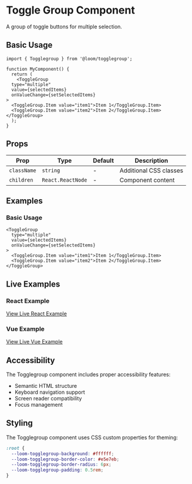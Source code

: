 # Toggle Group Component

A group of toggle buttons for multiple selection.

## Basic Usage

```tsx
import { Togglegroup } from '@loom/togglegroup';

function MyComponent() {
  return (
    <ToggleGroup 
  type="multiple"
  value={selectedItems}
  onValueChange={setSelectedItems}
>
  <ToggleGroup.Item value="item1">Item 1</ToggleGroup.Item>
  <ToggleGroup.Item value="item2">Item 2</ToggleGroup.Item>
</ToggleGroup>
  );
}
```

## Props

| Prop | Type | Default | Description |
|------|------|---------|-------------|
| `className` | `string` | - | Additional CSS classes |
| `children` | `React.ReactNode` | - | Component content |

## Examples

### Basic Usage

```tsx
<ToggleGroup 
  type="multiple"
  value={selectedItems}
  onValueChange={setSelectedItems}
>
  <ToggleGroup.Item value="item1">Item 1</ToggleGroup.Item>
  <ToggleGroup.Item value="item2">Item 2</ToggleGroup.Item>
</ToggleGroup>
```

## Live Examples

### React Example
[View Live React Example](https://loom-css-react.vercel.app/components/togglegroup)

### Vue Example
[View Live Vue Example](https://loom-css-vue.netlify.app/components/togglegroup)

## Accessibility

The Togglegroup component includes proper accessibility features:

- Semantic HTML structure
- Keyboard navigation support
- Screen reader compatibility
- Focus management

## Styling

The Togglegroup component uses CSS custom properties for theming:

```css
:root {
  --loom-togglegroup-background: #ffffff;
  --loom-togglegroup-border-color: #e5e7eb;
  --loom-togglegroup-border-radius: 6px;
  --loom-togglegroup-padding: 0.5rem;
}
```
